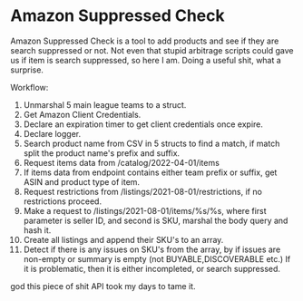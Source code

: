 # Amazon Suppressed Check
Amazon Suppressed Check is a tool to add products and see if they are search suppressed or not. Not even that stupid arbitrage scripts could gave us if item is search suppressed, so here I am. Doing a useful shit, what a surprise.

Workflow:

1. Unmarshal 5 main league teams to a struct.
2. Get Amazon Client Credentials.
3. Declare an expiration timer to get client credentials once expire.
4. Declare logger.
5. Search product name from CSV in 5 structs to find a match, if match split the product name's prefix and suffix.
6. Request items data from /catalog/2022-04-01/items
7. If items data from endpoint contains either team prefix or suffix, get ASIN and product type of item.
8. Request restrictions from /listings/2021-08-01/restrictions, if no restrictions proceed.
9. Make a request to /listings/2021-08-01/items/%s/%s, where first parameter is seller ID, and second is SKU, marshal the body query and hash it.
10. Create all listings and append their SKU's to an array.
10. Detect if there is any issues on SKU's from the array, by if issues are non-empty or summary is empty (not BUYABLE,DISCOVERABLE etc.) If it is problematic, then it is either incompleted, or search suppressed.


god this piece of shit API took my days to tame it.
